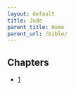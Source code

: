 ```yaml
---
layout: default
title: Jude
parent_title: Home
parent_url: /bible/
---
```


## Chapters

* [1](./1.md)
